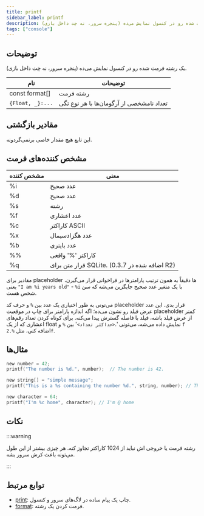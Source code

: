 ```yaml
---
title: printf
sidebar_label: printf
description: یک رشته فرمت شده رو در کنسول نمایش می‌ده (پنجره سرور، نه چت داخل بازی)
tags: ["console"]
---
```


<LowercaseNote />

## توضیحات

یک رشته فرمت شده رو در کنسول نمایش می‌ده (پنجره سرور، نه چت داخل بازی).

| نام              | توضیحات                                   |
| ---------------- | ----------------------------------------- |
| const format[]   | رشته فرمت                                 |
| `{Float, _}:...` | تعداد نامشخصی از آرگومان‌ها با هر نوع تگی |

## مقادیر بازگشتی

این تابع هیچ مقدار خاصی برنمی‌گردونه.

## مشخص کننده‌های فرمت

| مشخص کننده | معنی                                          |
| ---------- | --------------------------------------------- |
| %i         | عدد صحیح                                      |
| %d         | عدد صحیح                                      |
| %s         | رشته                                          |
| %f         | عدد اعشاری                                    |
| %c         | کاراکتر ASCII                                 |
| %x         | عدد هگزادسیمال                                |
| %b         | عدد باینری                                    |
| %%         | کاراکتر '%' واقعی                             |
| %q         | فرار متن برای SQLite. (اضافه شده در 0.3.7 R2) |

مقادیر برای placeholder ها دقیقاً به همون ترتیب پارامترها در فراخوانی قرار می‌گیرن، یعنی `"I am %i years old"` - `%i` با یک متغیر عدد صحیح جایگزین می‌شه که سن شخص هست.

می‌تونی به طور اختیاری یک عدد بین `%` و حرف کد placeholder قرار بدی. این عدد عرض فیلد رو نشون می‌ده؛ اگه اندازه پارامتر برای چاپ در موقعیت placeholder کمتر از عرض فیلد باشه، فیلد با فاصله گسترش پیدا می‌کنه. برای کوتاه کردن تعداد رقم‌های اعشاری که از یک float نمایش داده می‌شه، می‌تونی '.`<حداکثر تعداد>`' بین `%` و `f` اضافه کنی، مثل `%.2f`.

## مثال‌ها

```c
new number = 42;
printf("The number is %d.", number);  // The number is 42.

new string[] = "simple message";
printf("This is a %s containing the number %d.", string, number); // This is a simple message containing the number 42.

new character = 64;
printf("I'm %c home", character); // I'm @ home
```

## نکات

:::warning

رشته فرمت یا خروجی اش نباید از 1024 کاراکتر تجاوز کنه. هر چیزی بیشتر از این طول می‌تونه باعث کرش سرور بشه.

:::

## توابع مرتبط

- [print](print): چاپ یک پیام ساده در لاگ‌های سرور و کنسول.
- [format](format): فرمت کردن یک رشته.
